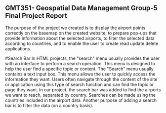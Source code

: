 ## GMT351- Geospatial Data Management Group-5 Final Project Report

The purpose of the project we created is to display the airport points correctly on the basemap on the created website, to prepare pop-ups that provide information about the selected airports, to filter the selected data according to countries, and to enable the user to create read update delete applications.


#Search Bar
In HTML projects, the "search" menu usually provides the user with an interface to perform a search operation. This menu is designed to help the user find a specific topic or content. The "Search" menu usually contains a text input box. This menu allows the user to quickly access the information they want. Users often navigate through the content of the site or application using this type of search function and can find the topic or page they want. In our project, the search bar was added to find the airports we want to reach, separated by country. Searches can be made using the countries included in the airport data. Another purpose of adding a search bar is to filter the data (on a country basis).

